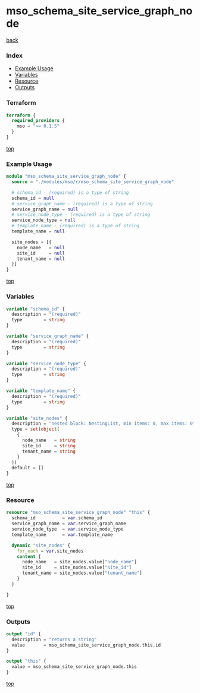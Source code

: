 # mso_schema_site_service_graph_node

[back](../mso.md)

### Index

- [Example Usage](#example-usage)
- [Variables](#variables)
- [Resource](#resource)
- [Outputs](#outputs)

### Terraform

```terraform
terraform {
  required_providers {
    mso = ">= 0.1.5"
  }
}
```

[top](#index)

### Example Usage

```terraform
module "mso_schema_site_service_graph_node" {
  source = "./modules/mso/r/mso_schema_site_service_graph_node"

  # schema_id - (required) is a type of string
  schema_id = null
  # service_graph_name - (required) is a type of string
  service_graph_name = null
  # service_node_type - (required) is a type of string
  service_node_type = null
  # template_name - (required) is a type of string
  template_name = null

  site_nodes = [{
    node_name   = null
    site_id     = null
    tenant_name = null
  }]
}
```

[top](#index)

### Variables

```terraform
variable "schema_id" {
  description = "(required)"
  type        = string
}

variable "service_graph_name" {
  description = "(required)"
  type        = string
}

variable "service_node_type" {
  description = "(required)"
  type        = string
}

variable "template_name" {
  description = "(required)"
  type        = string
}

variable "site_nodes" {
  description = "nested block: NestingList, min items: 0, max items: 0"
  type = set(object(
    {
      node_name   = string
      site_id     = string
      tenant_name = string
    }
  ))
  default = []
}
```

[top](#index)

### Resource

```terraform
resource "mso_schema_site_service_graph_node" "this" {
  schema_id          = var.schema_id
  service_graph_name = var.service_graph_name
  service_node_type  = var.service_node_type
  template_name      = var.template_name

  dynamic "site_nodes" {
    for_each = var.site_nodes
    content {
      node_name   = site_nodes.value["node_name"]
      site_id     = site_nodes.value["site_id"]
      tenant_name = site_nodes.value["tenant_name"]
    }
  }

}
```

[top](#index)

### Outputs

```terraform
output "id" {
  description = "returns a string"
  value       = mso_schema_site_service_graph_node.this.id
}

output "this" {
  value = mso_schema_site_service_graph_node.this
}
```

[top](#index)